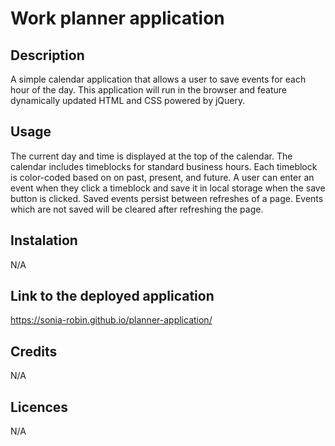 # Work planner application

## Description
A simple calendar application that allows a user to save events for each hour of the day. This application will run in the browser and feature dynamically updated HTML and CSS powered by jQuery.

## Usage
The current day and time is displayed at the top of the calendar.
The calendar includes timeblocks for standard business hours. Each timeblock is color-coded based on on past, present, and future. 
A user can enter an event when they click a timeblock and save it in local storage when the save button is clicked. Saved events persist between refreshes of a page.
Events which are not saved will be cleared after refreshing the page.

## Instalation
N/A

## Link to the deployed application
https://sonia-robin.github.io/planner-application/

## Credits
N/A

## Licences
N/A